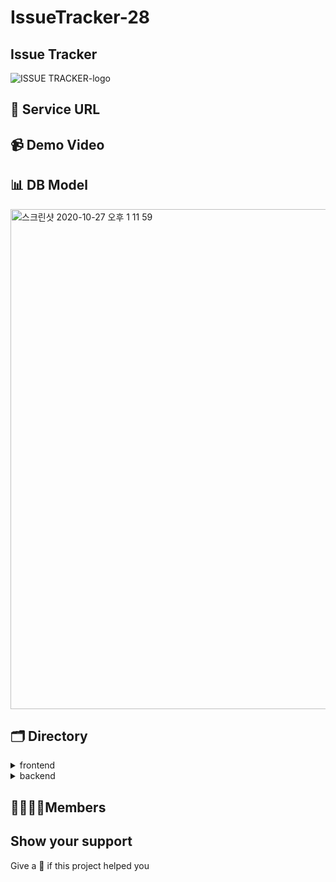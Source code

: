 # IssueTracker-28

## Issue Tracker
![ISSUE TRACKER-logo](https://user-images.githubusercontent.com/60839959/97255855-e009f300-1854-11eb-8e96-6cbe833314ee.png)


## 🍎 Service URL

## 📹 Demo Video

## 📊 DB Model
<img width="800" alt="스크린샷 2020-10-27 오후 1 11 59" src="https://user-images.githubusercontent.com/60839959/97256301-07ad8b00-1856-11eb-9819-0372a97de24c.png">


## 🗂 Directory
<details>
<summary>frontend</summary>
```
</details>

<details>
<summary>backend</summary>
```

</details>


## 👩‍👩‍👧‍👦Members




## Show your support
Give a 🌟 if this project helped you

